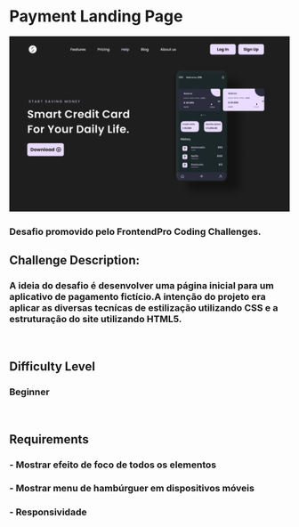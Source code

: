 

# Payment Landing Page

<img src="./CSS/IMG/Desktop.png">

### Desafio promovido pelo FrontendPro Coding Challenges. 

## **Challenge Description:**
### A ideia do desafio é desenvolver uma página inicial para um aplicativo de pagamento fictício.A intenção do projeto era aplicar as diversas tecnícas de estilização utilizando CSS e a estruturação do site utilizando HTML5. 

<br>

## Difficulty Level 
### Beginner


<br>

## **Requirements**
### - Mostrar efeito de foco de todos os elementos
### - Mostrar menu de hambúrguer em dispositivos móveis
### - Responsividade
